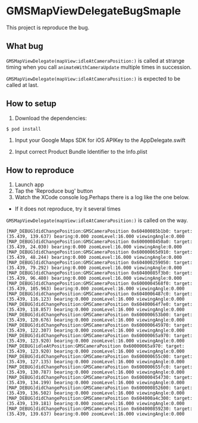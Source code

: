 # GMSMapViewDelegateBugSmaple
This project is reproduce the bug.

## What bug
`GMSMapViewDelegate(mapView:idleAtCameraPosition:)` is called at strange timing when you call `animateWithCameraUpdate` multiple times in succession.

`GMSMapViewDelegate(mapView:idleAtCameraPosition:)` is expected to be called at last.

## How to setup
1. Download the dependencies:
```
$ pod install
```

1. Input your Google Maps SDK for iOS APIKey to the AppDelegate.swift

1. Input correct Product Bundle Identifier to the Info.plist

## How to reproduce
1. Launch app
1. Tap the 'Reproduce bug' button
1. Watch the XCode console log.Perhaps there is a log like the one below.
 - If it does not reproduce, try it several times

`GMSMapViewDelegate(mapView:idleAtCameraPosition:)` is called on the way.
```
[MAP_DEBUG]didChangePosition:GMSCameraPosition 0x60400085b1b0: target:(35.439, 139.637) bearing:0.000 zoomLevel:16.000 viewingAngle:0.000
[MAP_DEBUG]didChangePosition:GMSCameraPosition 0x6000008450a0: target:(35.439, 24.030) bearing:0.000 zoomLevel:16.000 viewingAngle:0.000
[MAP_DEBUG]didChangePosition:GMSCameraPosition 0x60000065d910: target:(35.439, 48.244) bearing:0.000 zoomLevel:16.000 viewingAngle:0.000
[MAP_DEBUG]didChangePosition:GMSCameraPosition 0x604000259050: target:(35.439, 79.292) bearing:0.000 zoomLevel:16.000 viewingAngle:0.000
[MAP_DEBUG]didChangePosition:GMSCameraPosition 0x60400085f3b0: target:(35.439, 96.480) bearing:0.000 zoomLevel:16.000 viewingAngle:0.000
[MAP_DEBUG]didChangePosition:GMSCameraPosition 0x6000004568f0: target:(35.439, 105.963) bearing:0.000 zoomLevel:16.000 viewingAngle:0.000
[MAP_DEBUG]didChangePosition:GMSCameraPosition 0x6040006487c0: target:(35.439, 116.123) bearing:0.000 zoomLevel:16.000 viewingAngle:0.000
[MAP_DEBUG]didChangePosition:GMSCameraPosition 0x60400064f7e0: target:(35.439, 118.857) bearing:0.000 zoomLevel:16.000 viewingAngle:0.000
[MAP_DEBUG]didChangePosition:GMSCameraPosition 0x600000653b00: target:(35.439, 120.676) bearing:0.000 zoomLevel:16.000 viewingAngle:0.000
[MAP_DEBUG]didChangePosition:GMSCameraPosition 0x600000645970: target:(35.439, 122.307) bearing:0.000 zoomLevel:16.000 viewingAngle:0.000
[MAP_DEBUG]didChangePosition:GMSCameraPosition 0x60000065a970: target:(35.439, 123.920) bearing:0.000 zoomLevel:16.000 viewingAngle:0.000
[MAP_DEBUG]idleAtPosition:GMSCameraPosition 0x60000065a970: target:(35.439, 123.920) bearing:0.000 zoomLevel:16.000 viewingAngle:0.000
[MAP_DEBUG]didChangePosition:GMSCameraPosition 0x600000655c00: target:(35.439, 127.135) bearing:0.000 zoomLevel:16.000 viewingAngle:0.000
[MAP_DEBUG]didChangePosition:GMSCameraPosition 0x600000655fc0: target:(35.439, 130.787) bearing:0.000 zoomLevel:16.000 viewingAngle:0.000
[MAP_DEBUG]didChangePosition:GMSCameraPosition 0x600000454730: target:(35.439, 134.199) bearing:0.000 zoomLevel:16.000 viewingAngle:0.000
[MAP_DEBUG]didChangePosition:GMSCameraPosition 0x600000852600: target:(35.439, 136.502) bearing:0.000 zoomLevel:16.000 viewingAngle:0.000
[MAP_DEBUG]didChangePosition:GMSCameraPosition 0x604000a4c300: target:(35.439, 139.181) bearing:0.000 zoomLevel:16.000 viewingAngle:0.000
[MAP_DEBUG]didChangePosition:GMSCameraPosition 0x604000859230: target:(35.439, 139.637) bearing:0.000 zoomLevel:16.000 viewingAngle:0.000
```
